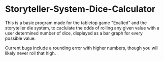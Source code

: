 # Storyteller-System-Dice-Calculator


This is a basic program made for the tabletop game "Exalted" and the storyteller die system, to caclulate the odds of rolling any given value with a user determined number of dice, displayed as a bar graph for every possible value. 

Current bugs include a rounding error with higher numbers, though you will likely never roll that high.
